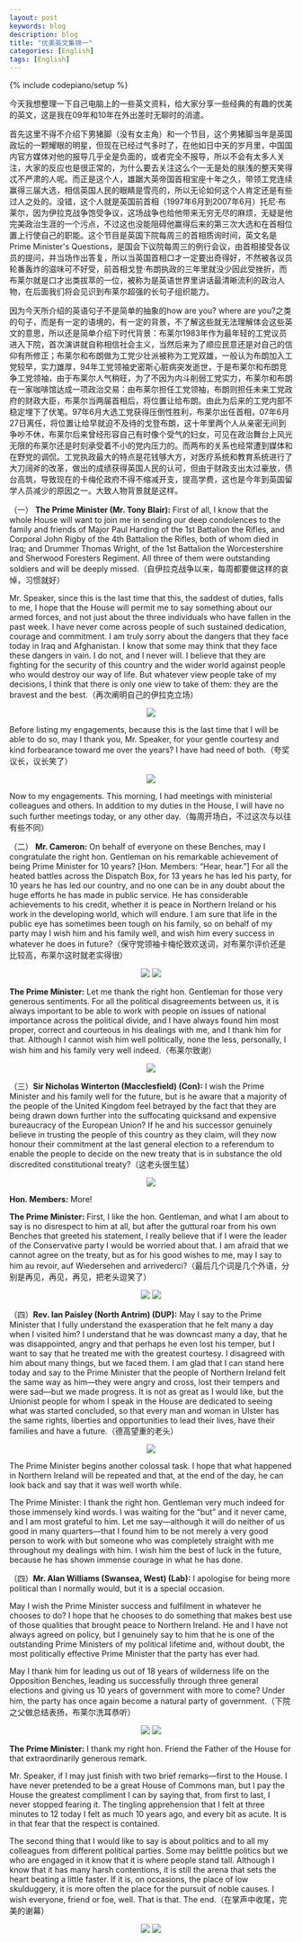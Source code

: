 ```yaml
---
layout: post
keywords: blog
description: blog
title: "优美英文集锦一"
categories: [English]
tags: [English]
---
```

{% include codepiano/setup %}

今天我想整理一下自己电脑上的一些英文资料，给大家分享一些经典的有趣的优美的英文，这是我在09年和10年在外出差时无聊时的消遣。

首先这里不得不介绍下男猪脚（没有女主角）和一个节目，这个男猪脚当年是英国政坛的一颗耀眼的明星，但现在已经过气多时了，在他如日中天的岁月里，中国国内官方媒体对他的报导几乎全是负面的，或者完全不报导，所以不会有太多人关注，大家的反应也是很正常的，为什么要去关注这么个一无是处的肤浅的整天笑得忒不严肃的人呢。而正是这个人，雄踞大英帝国首相宝座十年之久，带领工党连续赢得三届大选，相信英国人民的眼睛是雪亮的，所以无论如何这个人肯定还是有些过人之处的。没错，这个人就是英国前首相（1997年6月到2007年6月）托尼·布莱尔，因为伊拉克战争饱受争议，这场战争也给他带来无穷无尽的麻烦，无疑是他完美政治生涯的一个污点，不过这也没能阻碍他赢得后来的第三次大选和在首相位置上行使自己的职能。这个节目是英国下院每周三的首相质询时间，英文名是Prime Minister's Questions，是国会下议院每周三的例行会议，由首相接受各议员的提问，并当场作出答复，所以当英国首相口才一定要出奇得好，不然被各议员轮番轰炸的滋味可不好受，前首相戈登·布朗执政的三年里就没少因此受挫折，而布莱尔就是口才出类拔萃的一位，被称为是英语世界里讲话最清晰流利的政治人物，在后面我们将会见识到布莱尔超强的长句子组织能力。

<!--more-->

因为今天所介绍的英语句子不是简单的抽象的how are you? where are you?之类的句子，而是有一定的语境的，有一定的背景，不了解这些就无法理解体会这些英文的意思，所以还是简单介绍下时代背景：布莱尔1983年作为最年轻的工党议员进入下院，首次演讲就自称相信社会主义，当然后来为了顺应民意还是对自己的信仰有所修正；布莱尔和布朗做为工党少壮派被称为工党双雄，一般认为布朗加入工党较早，实力雄厚，94年工党领袖史密斯心脏病突发逝世，于是布莱尔和布朗竞争工党领袖，由于布莱尔人气稍旺，为了不因为内斗削弱工党实力，布莱尔和布朗在一家咖啡馆达成一项政治交易：由布莱尔担任工党领袖，布朗则担任未来工党政府的财政大臣，布莱尔当两届首相后，将位置让给布朗。由此为后来的工党内部不稳定埋下了伏笔。97年6月大选工党获得压倒性胜利，布莱尔出任首相，07年6月27日离任，将位置让给早就迫不及待的戈登布朗，这十年里两个人从亲密无间到争吵不休，布莱尔后来曾经形容自己有时像个受气的妇女，可见在政治舞台上风光无限的布莱尔还是时刻承受着不小的党内压力的。而两布的关系也经常遭到媒体和在野党的调侃。工党执政最大的特点是花钱够大方，对医疗系统和教育系统进行了大刀阔斧的改革，做出的成绩获得英国人民的认可，但由于财政支出太过豪放，债台高筑，导致现在的卡梅伦政府不得不缩减开支，提高学费，这也是今年到英国留学人员减少的原因之一。大致人物背景就是这样。



（一） **The Prime Minister (Mr. Tony Blair):** First of all, I know that the whole House will want to join me in sending our deep condolences to the family and friends of Major Paul Harding of the 1st Battalion the Rifles, and Corporal John Rigby of the 4th Battalion the Rifles, both of whom died in Iraq; and Drummer Thomas Wright, of the 1st Battalion the Worcestershire and Sherwood Foresters Regiment. All three of them were outstanding soldiers and will be deeply missed.（自伊拉克战争以来，每周都要做这样的哀悼，习惯就好）

Mr. Speaker, since this is the last time that this, the saddest of duties, falls to me, I hope that the House will permit me to say something about our armed forces, and not just about the three individuals who have fallen in the past week. I have never come across people of such sustained dedication, courage and commitment. I am truly sorry about the dangers that they face today in Iraq and Afghanistan. I know that some may think that they face these dangers in vain. I do not, and I never will. I believe that they are fighting for the security of this country and the wider world against people who would destroy our way of life. But whatever view people take of my decisions, I think that there is only one view to take of them: they are the bravest and the best.（再次阐明自己的伊拉克立场）

<center><img src="/image/prime-ministers-questions/20110426pmq1-01.jpg"></center>

Before listing my engagements, because this is the last time that I will be able to do so, may I thank you, Mr. Speaker, for your gentle courtesy and kind forbearance toward me over the years? I have had need of both.（夸奖议长，议长笑了）

<center><img src="/image/prime-ministers-questions/20110426pmq1-02.jpg"></center>

Now to my engagements. This morning, I had meetings with ministerial colleagues and others. In addition to my duties in the House, I will have no such further meetings today, or any other day.（每周开场白，不过这次与以往有些不同）

（二） **Mr. Cameron:** On behalf of everyone on these Benches, may I congratulate the right hon. Gentleman on his remarkable achievement of being Prime Minister for 10 years? [Hon. Members: “Hear, hear.”] For all the heated battles across the Dispatch Box, for 13 years he has led his party, for 10 years he has led our country, and no one can be in any doubt about the huge efforts he has made in public service. He has considerable achievements to his credit, whether it is peace in Northern Ireland or his work in the developing world, which will endure. I am sure that life in the public eye has sometimes been tough on his family, so on behalf of my party may I wish him and his family well, and wish him every success in whatever he does in future?（保守党领袖卡梅伦致欢送词，对布莱尔评价还是比较高，布莱尔这时就老实得很）

<center><img src="/image/prime-ministers-questions/20110426pmq1-03.jpg">
<img src="/image/prime-ministers-questions/20110426pmq1-04.jpg"></center>

**The Prime Minister:** Let me thank the right hon. Gentleman for those very generous sentiments. For all the political disagreements between us, it is always important to be able to work with people on issues of national importance across the political divide, and I have always found him most proper, correct and courteous in his dealings with me, and I thank him for that. Although I cannot wish him well politically, none the less, personally, I wish him and his family very well indeed.（布莱尔致谢）

<center><img src="/image/prime-ministers-questions/20110426pmq1-05.jpg"></center>

（三）**Sir Nicholas Winterton (Macclesfield) (Con):** I wish the Prime Minister and his family well for the future, but is he aware that a majority of the people of the United Kingdom feel betrayed by the fact that they are being drawn down further into the suffocating quicksand and expensive bureaucracy of the European Union? If he and his successor genuinely believe in trusting the people of this country as they claim, will they now honour their commitment at the last general election to a referendum to enable the people to decide on the new treaty that is in substance the old discredited constitutional treaty?（这老头很生猛）

<center><img src="/image/prime-ministers-questions/20110426pmq1-06.jpg"></center>

**Hon. Members:** More!

**The Prime Minister:** First, I like the hon. Gentleman, and what I am about to say is no disrespect to him at all, but after the guttural roar from his own Benches that greeted his statement, I really believe that if I were the leader of the Conservative party I would be worried about that. I am afraid that we cannot agree on the treaty, but as for his good wishes to me, may I say to him au revoir, auf Wiedersehen and arrivederci?（最后几个词是几个外语，分别是再见，再见，再见，把老头逗笑了）

<center><img src="/image/prime-ministers-questions/20110426pmq1-07.jpg">
<img src="/image/prime-ministers-questions/20110426pmq1-08.jpg"></center>

（四）**Rev. Ian Paisley (North Antrim) (DUP):** May I say to the Prime Minister that I fully understand the exasperation that he felt many a day when I visited him? I understand that he was downcast many a day, that he was disappointed, angry and that perhaps he even lost his temper, but I want to say that he treated me with the greatest courtesy. I disagreed with him about many things, but we faced them. I am glad that I can stand here today and say to the Prime Minister that the people of Northern Ireland felt the same way as him—they were angry and cross, lost their tempers and were sad—but we made progress. It is not as great as I would like, but the Unionist people for whom I speak in the House are dedicated to seeing what was started concluded, so that every man and woman in Ulster has the same rights, liberties and opportunities to lead their lives, have their families and have a future.（德高望重的老头）

<center><img src="/image/prime-ministers-questions/20110426pmq1-09.jpg"></center>

The Prime Minister begins another colossal task. I hope that what happened in Northern Ireland will be repeated and that, at the end of the day, he can look back and say that it was well worth while.

The Prime Minister: I thank the right hon. Gentleman very much indeed for those immensely kind words. I was waiting for the “but” and it never came, and I am most grateful to him. Let me say—although it will do neither of us good in many quarters—that I found him to be not merely a very good person to work with but someone who was completely straight with me throughout my dealings with him. I wish him the best of luck in the future, because he has shown immense courage in what he has done.

（四）**Mr. Alan Williams (Swansea, West) (Lab):** I apologise for being more political than I normally would, but it is a special occasion.

May I wish the Prime Minister success and fulfilment in whatever he chooses to do? I hope that he chooses to do something that makes best use of those qualities that brought peace to Northern Ireland. He and I have not always agreed on policy, but I genuinely say to him that he is one of the outstanding Prime Ministers of my political lifetime and, without doubt, the most politically effective Prime Minister that the party has ever had.

May I thank him for leading us out of 18 years of wilderness life on the Opposition Benches, leading us successfully through three general elections and giving us 10 years of government with more to come? Under him, the party has once again become a natural party of government.（下院之父做总结表扬，布莱尔洗耳恭听）

<center><img src="/image/prime-ministers-questions/20110426pmq1-10.jpg">
<img src="/image/prime-ministers-questions/20110426pmq1-11.jpg"></center>

**The Prime Minister:** I thank my right hon. Friend the Father of the House for that extraordinarily generous remark.

Mr. Speaker, if I may just finish with two brief remarks—first to the House. I have never pretended to be a great House of Commons man, but I pay the House the greatest compliment I can by saying that, from first to last, I never stopped fearing it. The tingling apprehension that I felt at three minutes to 12 today I felt as much 10 years ago, and every bit as acute. It is in that fear that the respect is contained.

The second thing that I would like to say is about politics and to all my colleagues from different political parties. Some may belittle politics but we who are engaged in it know that it is where people stand tall. Although I know that it has many harsh contentions, it is still the arena that sets the heart beating a little faster. If it is, on occasions, the place of low skulduggery, it is more often the place for the pursuit of noble causes. I wish everyone, friend or foe, well. That is that. The end.（在掌声中收尾，完美的谢幕）

<center><img src="/image/prime-ministers-questions/20110426pmq1-12.jpg">
<img src="/image/prime-ministers-questions/20110426pmq1-13.jpg"></center>